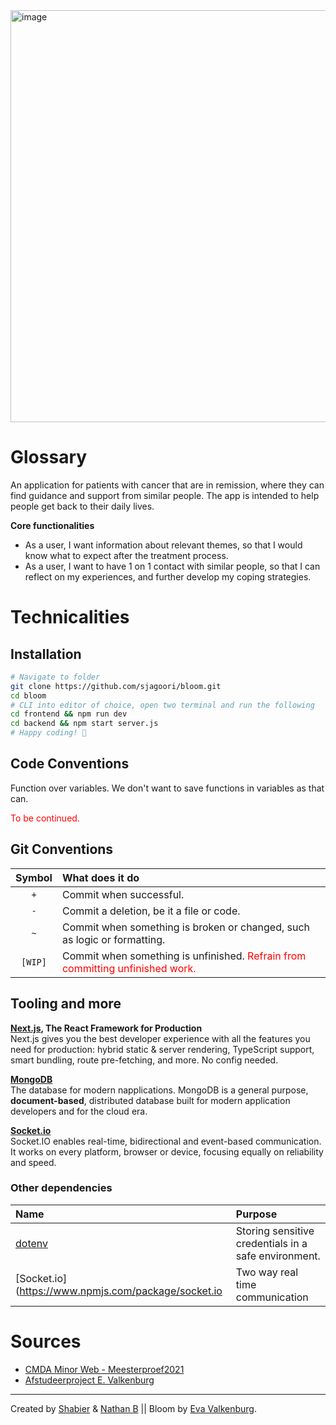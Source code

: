 <img width="659" alt="image" src="https://user-images.githubusercontent.com/13199349/117996907-d6ecf900-b342-11eb-90e6-20cd78557a99.png">

# Glossary
An application for patients with cancer that are in remission, where they can find guidance and support from similar people.
The app is intended to help people get back to their daily lives.

**Core functionalities**
* As a user, I want information about relevant themes, so that I would know what to expect after the treatment process.
* As a user, I want to have 1 on 1 contact with similar people, so that I can reflect on my experiences, and further develop my coping strategies.

# Technicalities

## Installation
```BASH
# Navigate to folder
git clone https://github.com/sjagoori/bloom.git
cd bloom
# CLI into editor of choice, open two terminal and run the following
cd frontend && npm run dev
cd backend && npm start server.js
# Happy coding! 🎉
```

## Code Conventions

Function over variables. We don't want to save functions in variables as that can.

<span style="color: red">To be continued.</span>

## Git Conventions

|Symbol|What does it do|
|:-:|:--|
| `+` |Commit when successful.|
| `-` |Commit a deletion, be it a file or code.|
| `~` |Commit when something is broken or changed, such as logic or formatting.|
|`[WIP]`|Commit when something is unfinished. <span style="color: red">Refrain from committing unfinished work.</span> |

## Tooling and more

**[Next.js](https://nextjs.org/), The React Framework for Production**  
Next.js gives you the best developer experience with all the features you need for production: hybrid static & server rendering, TypeScript support, smart bundling, route pre-fetching, and more. No config needed.

**[MongoDB](https://www.mongodb.com/)**  
The database for modern napplications. MongoDB is a general purpose, **document-based**, distributed database built for modern application developers and for the cloud era. 

**[Socket.io](https://socket.io/)**  
Socket.IO enables real-time, bidirectional and event-based communication.
It works on every platform, browser or device, focusing equally on reliability and speed. 

### Other dependencies
|Name|Purpose|
|:--|:--|
|[dotenv]()|Storing sensitive credentials in a safe environment.|
|[Socket.io](https://www.npmjs.com/package/socket.io|Two way real time communication|

# Sources

* [CMDA Minor Web - Meesterproef2021](https://github.com/cmda-minor-web/meesterproef-2021/)
* [Afstudeerproject E. Valkenburg]()

---
Created by [Shabier](https://www.github.com/sjagoori) & [Nathan B](https://www.github.com/dewarian) || Bloom by [Eva Valkenburg](https://www.evavalkenburg.nl/).